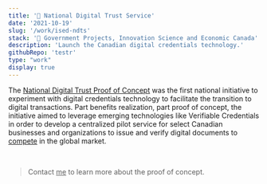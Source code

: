 ```yaml
---
title: '🍁 National Digital Trust Service'
date: '2021-10-19'
slug: '/work/ised-ndts'
stack: '🍁 Government Projects, Innovation Science and Economic Canada'
description: 'Launch the Canadian digital credentials technology.'
githubRepo: 'testr'
type: "work"  
display: true
---
```


The [National Digital Trust Proof of Concept](https://www.itworldcanada.com/article/atb-ventures-to-help-canadian-government-with-its-digital-id-efforts/473393#:~:text=Innovation%2C%20Science%20and%20Economic%20Development,issue%20and%20verify%20digital%20credentials) was the first national initiative to experiment with digital credentials technology to facilitate the transition to digital transactions. Part benefits realization, part proof of concept, the initiative aimed to leverage emerging technologies like Verifiable Credentials in order to develop a centralized pilot service for select Canadian businesses and organizations to issue and verify digital documents to [compete](https://ised-isde.canada.ca/site/acts-regulations/en/forward-regulatory-plan/targeted-regulatory-review) in the global market.

<br/>

> Contact <a href="mailto:jude@judepark.com" style="color: var(--font-color-muted)">me</a> to learn more about the proof of concept.